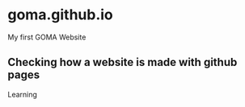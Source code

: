 # goma.github.io
My first GOMA Website  
## Checking how a website is made with github pages  
Learning
